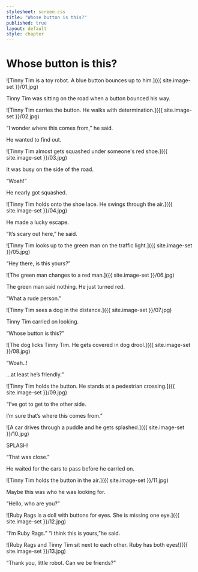 ```yaml
---
stylesheet: screen.css
title: "Whose button is this?"
published: true
layout: default
style: chapter
---
```


# Whose button is this?

![Tinny Tim is a toy robot. A blue button bounces up to him.]({{ site.image-set }}/01.jpg)

Tinny Tim was sitting on the road when a button bounced his way.

![Tinny Tim carries the button. He walks with determination.]({{ site.image-set }}/02.jpg)

“I wonder where this comes from,” he said. 

He wanted to find out.

![Tinny Tim almost gets squashed under someone's red shoe.]({{ site.image-set }}/03.jpg)

It was busy on the side of the road.

“Woah!”

He nearly got squashed.

![Tinny Tim holds onto the shoe lace. He swings through the air.]({{ site.image-set }}/04.jpg)

He made a lucky escape.

“It’s scary out here,” he said.

![Tinny Tim looks up to the green man on the traffic light.]({{ site.image-set }}/05.jpg)

“Hey there, is this yours?”

![The green man changes to a red man.]({{ site.image-set }}/06.jpg)

The green man said nothing. He just turned red.

“What a rude person.”

![Tinny Tim sees a dog in the distance.]({{ site.image-set }}/07.jpg)

Tinny Tim carried on looking.

“Whose button is this?”

![The dog licks Tinny Tim. He gets covered in dog drool.]({{ site.image-set }}/08.jpg)

“Woah..!

...at least he’s friendly.”

![Tinny Tim holds the button. He stands at a pedestrian crossing.]({{ site.image-set }}/09.jpg)

“I’ve got to get to the other side. 

I’m sure that’s where this comes from.”

![A car drives through a puddle and he gets splashed.]({{ site.image-set }}/10.jpg)

SPLASH!

“That was close.”

He waited for the cars to pass before he carried on.

![Tinny Tim holds the button in the air.]({{ site.image-set }}/11.jpg)

Maybe this was who he was looking for.

“Hello, who are you?”

![Ruby Rags is a doll with buttons for eyes. She is missing one eye.]({{ site.image-set }}/12.jpg)

“I’m Ruby Rags.” “I think this is yours,”he said.

![Ruby Rags and Tinny Tim sit next to each other. Ruby has both eyes!]({{ site.image-set }}/13.jpg)

“Thank you, little robot. Can we be friends?”
